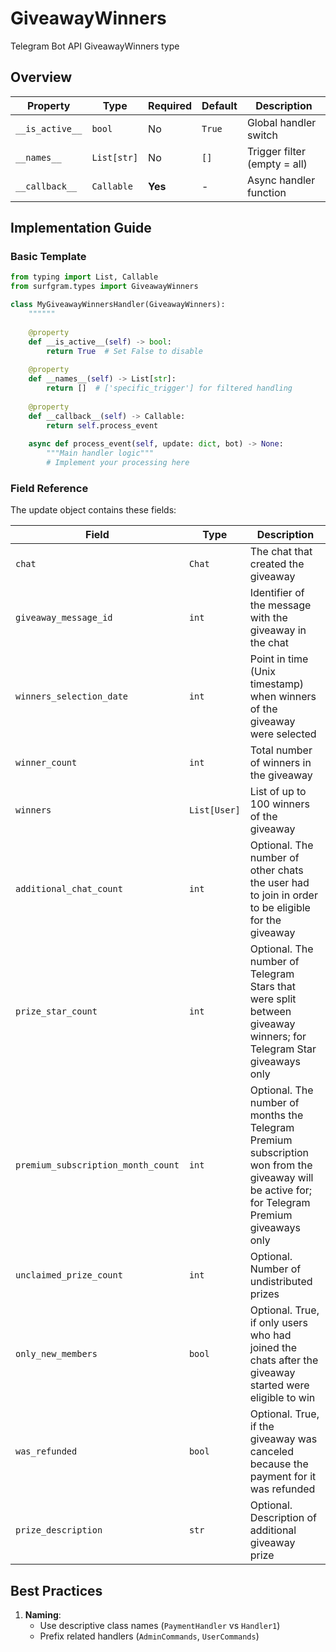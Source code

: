 # GiveawayWinners

Telegram Bot API GiveawayWinners type

## Overview

| Property        | Type               | Required | Default | Description                              |
|-----------------|--------------------|----------|---------|------------------------------------------|
| `__is_active__` | `bool`             | No       | `True`  | Global handler switch                   |
| `__names__`     | `List[str]`        | No       | `[]`    | Trigger filter (empty = all)            |
| `__callback__`  | `Callable`         | **Yes**  | -       | Async handler function                  |

## Implementation Guide

### Basic Template

```python
from typing import List, Callable
from surfgram.types import GiveawayWinners

class MyGiveawayWinnersHandler(GiveawayWinners):
    """"""
    
    @property
    def __is_active__(self) -> bool:
        return True  # Set False to disable
        
    @property
    def __names__(self) -> List[str]:
        return []  # ['specific_trigger'] for filtered handling
        
    @property
    def __callback__(self) -> Callable:
        return self.process_event
        
    async def process_event(self, update: dict, bot) -> None:
        """Main handler logic"""
        # Implement your processing here
```

### Field Reference

The update object contains these fields:

| Field          | Type              | Description                     |
|----------------|-------------------|---------------------------------|
| `chat` | `Chat` | The chat that created the giveaway |
| `giveaway_message_id` | `int` | Identifier of the message with the giveaway in the chat |
| `winners_selection_date` | `int` | Point in time (Unix timestamp) when winners of the giveaway were selected |
| `winner_count` | `int` | Total number of winners in the giveaway |
| `winners` | `List[User]` | List of up to 100 winners of the giveaway |
| `additional_chat_count` | `int` | Optional. The number of other chats the user had to join in order to be eligible for the giveaway |
| `prize_star_count` | `int` | Optional. The number of Telegram Stars that were split between giveaway winners; for Telegram Star giveaways only |
| `premium_subscription_month_count` | `int` | Optional. The number of months the Telegram Premium subscription won from the giveaway will be active for; for Telegram Premium giveaways only |
| `unclaimed_prize_count` | `int` | Optional. Number of undistributed prizes |
| `only_new_members` | `bool` | Optional. True, if only users who had joined the chats after the giveaway started were eligible to win |
| `was_refunded` | `bool` | Optional. True, if the giveaway was canceled because the payment for it was refunded |
| `prize_description` | `str` | Optional. Description of additional giveaway prize |

## Best Practices

1. **Naming**: 
   - Use descriptive class names (`PaymentHandler` vs `Handler1`)
   - Prefix related handlers (`AdminCommands`, `UserCommands`)

